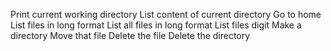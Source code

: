 Print current working directory
List content of current directory
Go to home
List files in long format
List all files in long format
List files digit
Make a directory
Move that file
Delete the file
Delete the directory
